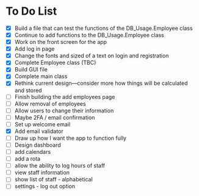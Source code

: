  # To Do List
 
 - [X] Build a file that can test the functions of the DB_Usage.Employee class 
 - [X] Continue to add functions to the DB_Usage.Employee class 
 - [X] Work on the front screen for the app
 - [X] Add log in page
 - [X] Change the fonts and sized of a text on login and registration
 - [X] Complete Employee class (TBC)
 - [X] Build GUI file
 - [X] Complete main class
 - [X] Rethink current design—consider more how things will be calculated and stored
 - [ ] Finish building the add employees page
 - [ ] Allow removal of employees
 - [ ] Allow users to change their information
 - [ ] Maybe 2FA / email confirmation
 - [ ] Set up welcome email
 - [X] Add email validator
 - [ ] Draw up how I want the app to function fully
 - [ ] Design dashboard
 - [ ] add calendars
 - [ ] add a rota
 - [ ] allow the ability to log hours of staff
 - [ ] view staff information
 - [ ] show list of staff - alphabetical
 - [ ] settings - log out option
